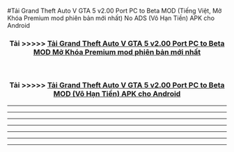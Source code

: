 #Tải Grand Theft Auto V GTA 5 v2.00 Port PC to Beta  MOD (Tiếng Việt, Mở Khóa Premium mod phiên bản mới nhất) No ADS (Vô Hạn Tiền) APK cho Android



<div align="center">
<h3>Tải >>>>> <a href="https://roarman.web.app/?vt=Grand Theft Auto V GTA 5 v2.00 Port PC to Beta ">Tải Grand Theft Auto V GTA 5 v2.00 Port PC to Beta  MOD Mở Khóa Premium mod phiên bản mới nhất</a></h3><br>

<h3>Tải >>>>> <a href="https://roarman.web.app/?vt=Grand Theft Auto V GTA 5 v2.00 Port PC to Beta ">Tải Grand Theft Auto V GTA 5 v2.00 Port PC to Beta  MOD (Vô Hạn Tiền) APK cho Android</a></h3>
</div>


----------------------------------------------------------

----------------------------------------------------------

----------------------------------------------------------

----------------------------------------------------------

----------------------------------------------------------

----------------------------------------------------------

----------------------------------------------------------

